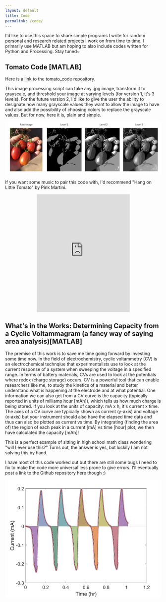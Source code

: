 ```yaml
---
layout: default
title: Code
permalink: /code/
---
```

I'd like to use this space to share simple programs I write for random personal and research related projects I work on from time to time. I primarily use MATLAB but am hoping to also include codes written for Python and Processing. Stay tuned~



## Tomato Code [MATLAB]

Here is a [link](https://github.com/gracewhang/tomato_code) to the tomato_code repository.

This image processing script can take any .jpg image, transform it to grayscale, and threshold your image at varying levels (for version 1, it's 3 levels). For the future version 2, I'd like to give the user the ability to designate how many grayscale values they want to allow the image to have and also add the possibility of choosing colors to replace the grayscale values. But for now, here it is, plain and simple.



![Image description](/images/tomato_code.png)

If you want some music to pair this code with, I'd recommend "Hang on Little Tomato" by Pink Martini.
<center><iframe src="https://open.spotify.com/embed/track/15ffrEHBHIbXWJcsGx402o" width="300" height="380" frameborder="0" allowtransparency="true" allow="encrypted-media"></iframe>
</center>


## What's in the Works: Determining Capacity from a Cyclic Voltammagram (a fancy way of saying area analysis)[MATLAB]

The premise of this work is to save me time going forward by investing some time now. In the field of electrochemistry, cyclic voltammetry (CV) is an electrochemical technqiue that experimentalists use to look at the current response of a system when sweeping the voltage in a specified range. In terms of battery materials, CVs are used to look at the potentials where redox (charge storage) occurs. CV is a powerful tool that can enable researchers like me, to study the kinetics of a material and better understand what is happening at the electrode and at what potential. One information we can also get from a CV curve is the capacity (typically reported in units of milliamp hour [mAh]), which tells us how much charge is being stored. If you look at the units of capacity: mA x h, it's current x time. The axes of a CV curve are typically shown as current (y-axis) and voltage (x-axis) but your instrument should also have the elapsed time data and thus can also be plotted as current vs time. By integrating (finding the area of) the region of each peak in a current [mA] vs time [hour] plot, we then have calculated the capacity [mAh]!

This is a perfect example of sitting in high school math class wondering "will I ever use this?" Turns out, the answer is yes, but luckily I am not solving this by hand.

I have most of this code worked out but there are still some bugs I need to fix to make the code more universal less prone to give errors. I'll eventually post a link to the Github repository here though :)

![Image description](/images/CV_capacity.png)
